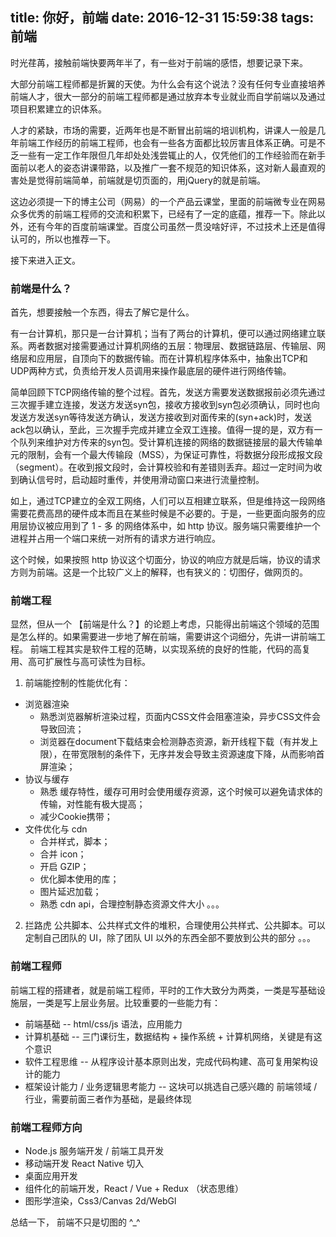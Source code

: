 title: 你好，前端
date: 2016-12-31 15:59:38
tags: 前端
---

时光荏苒，接触前端快要两年半了，有一些对于前端的感悟，想要记录下来。

<!--more-->

大部分前端工程师都是折翼的天使。为什么会有这个说法？没有任何专业直接培养前端人才，很大一部分的前端工程师都是通过放弃本专业就业而自学前端以及通过项目积累建立的识体系。

人才的紧缺，市场的需要，近两年也是不断冒出前端的培训机构，讲课人一般是几年前端工作经历的前端工程师，也会有一些各方面都比较厉害且体系正确。可是不乏一些有一定工作年限但几年却处处浅尝辄止的人，仅凭他们的工作经验而在新手面前以老人的姿态讲课带路，以及推广一套不规范的知识体系，这对新人最直观的害处是觉得前端简单，前端就是切页面的，用jQuery的就是前端。

这边必须提一下的博主公司（网易）的一个产品云课堂，里面的前端微专业在网易众多优秀的前端工程师的交流和积累下，已经有了一定的底蕴，推荐一下。除此以外，还有今年的百度前端课堂。百度公司虽然一贯没啥好评，不过技术上还是值得认可的，所以也推荐一下。

接下来进入正文。

### 前端是什么？
首先，想要接触一个东西，得去了解它是什么。

有一台计算机，那只是一台计算机；当有了两台的计算机，便可以通过网络建立联系。两者数据对接需要通过计算机网络的五层：物理层、数据链路层、传输层、网络层和应用层，自顶向下的数据传输。而在计算机程序体系中，抽象出TCP和UDP两种方式，负责给开发人员调用来操作最底层的硬件进行网络传输。

简单回顾下TCP网络传输的整个过程。首先，发送方需要发送数据报前必须先通过三次握手建立连接，发送方发送syn包，接收方接收到syn包必须确认，同时也向发送方发送syn等待发送方确认，发送方接收到对面传来的(syn+ack)时，发送ack包以确认，至此，三次握手完成并建立全双工连接。值得一提的是，双方有一个队列来维护对方传来的syn包。受计算机连接的网络的数据链接层的最大传输单元的限制，会有一个最大传输段（MSS），为保证可靠性，将数据分段形成报文段（segment）。在收到报文段时，会计算校验和有差错则丢弃。超过一定时间为收到确认信号时，启动超时重传，并使用滑动窗口来进行流量控制。

如上，通过TCP建立的全双工网络，人们可以互相建立联系，但是维持这一段网络需要花费高昂的硬件成本而且在某些时候是不必要的。于是，一些更面向服务的应用层协议被应用到了 1 - 多 的网络体系中，如 http 协议。服务端只需要维护一个进程并占用一个端口来统一对所有的请求方进行响应。

这个时候，如果按照 http 协议这个切面分，协议的响应方就是后端，协议的请求方则为前端。这是一个比较广义上的解释，也有狭义的：切图仔，做网页的。

### 前端工程

显然，但从一个 【前端是什么？】的论题上考虑，只能得出前端这个领域的范围是怎么样的。如果需要进一步地了解在前端，需要讲这个词细分，先讲一讲前端工程。
前端工程其实是软件工程的范畴，以实现系统的良好的性能，代码的高复用、高可扩展性与高可读性为目标。

1. 前端能控制的性能优化有：  
  * 浏览器渲染
    * 熟悉浏览器解析渲染过程，页面内CSS文件会阻塞渲染，异步CSS文件会导致回流；
    * 浏览器在document下载结束会检测静态资源，新开线程下载（有并发上限），在带宽限制的条件下，无序并发会导致主资源速度下降，从而影响首屏渲染；
  * 协议与缓存
    * 熟悉 缓存特性，缓存可用时会使用缓存资源，这个时候可以避免请求体的传输，对性能有极大提高；
    * 减少Cookie携带；
  * 文件优化与 cdn
    * 合并样式，脚本；
    * 合并 icon；
    * 开启 GZIP；
    * 优化脚本使用的库；
    * 图片延迟加载；
    * 熟悉 cdn api，合理控制静态资源文件大小
    。。。
2. 拦路虎
    公共脚本、公共样式文件的堆积，合理使用公共样式、公共脚本。可以定制自己团队的 UI，除了团队 UI 以外的东西全部不要放到公共的部分
    。。。



### 前端工程师
前端工程的搭建者，就是前端工程师，平时的工作大致分为两类，一类是写基础设施层，一类是写上层业务层。比较重要的一些能力有：
  * 前端基础 -- html/css/js 语法，应用能力
  * 计算机基础 -- 三门课衍生，数据结构 + 操作系统 + 计算机网络，关键是有这个意识
  * 软件工程思维 -- 从程序设计基本原则出发，完成代码构建、高可复用架构设计的能力
  * 框架设计能力 / 业务逻辑思考能力 -- 这块可以挑选自己感兴趣的 前端领域 / 行业，需要前面三者作为基础，是最终体现

### 前端工程师方向
  * Node.js 服务端开发 / 前端工具开发
  * 移动端开发 React Native 切入
  * 桌面应用开发
  * 组件化的前端开发，React / Vue + Redux （状态思维）
  * 图形学渲染，Css3/Canvas 2d/WebGl

总结一下， 前端不只是切图的 ^_^

